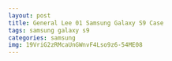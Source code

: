 ```yaml
---
layout: post
title: General Lee 01 Samsung Galaxy S9 Case
tags: samsung galaxy s9
categories: samsung
img: 19VriG2zRMcaUnGWnvF4Lso9z6-54ME08
---
```


